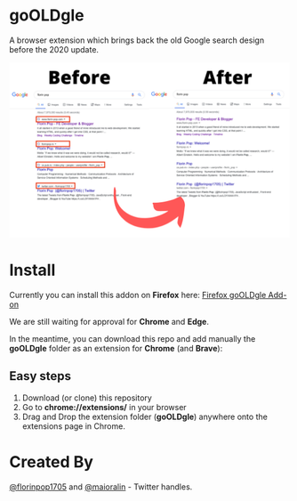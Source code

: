 # goOLDgle

A browser extension which brings back the old Google search design before the 2020 update.

![Thumbnail](thumbnail.png)

# Install

Currently you can install this addon on **Firefox** here: [Firefox goOLDgle Add-on](https://addons.mozilla.org/en-US/firefox/addon/gooldgle/)

We are still waiting for approval for **Chrome** and **Edge**.

In the meantime, you can download this repo and add manually the **goOLDgle** folder as an extension for **Chrome** (and **Brave**):

## Easy steps

1. Download (or clone) this repository
2. Go to **chrome://extensions/** in your browser
3. Drag and Drop the extension folder (**goOLDgle**) anywhere onto the extensions page in Chrome.

# Created By

[@florinpop1705](https://twitter.com/florinpop1705) and [@maioralin](https://twitter.com/maioralin) - Twitter handles.
